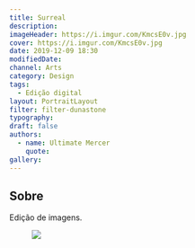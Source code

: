 ```yaml
---
title: Surreal
description:
imageHeader: https://i.imgur.com/KmcsE0v.jpg
cover: https://i.imgur.com/KmcsE0v.jpg
date: 2019-12-09 18:30
modifiedDate:
channel: Arts
category: Design
tags:
  - Edição digital
layout: PortraitLayout
filter: filter-dunastone
typography:
draft: false
authors:
  - name: Ultimate Mercer
    quote:
gallery:
---
```


## Sobre

Edição de imagens.

<figure>
<img src="https://i.imgur.com/KmcsE0v.jpg" className="max-w-none mx-auto block"/>
</figure>
